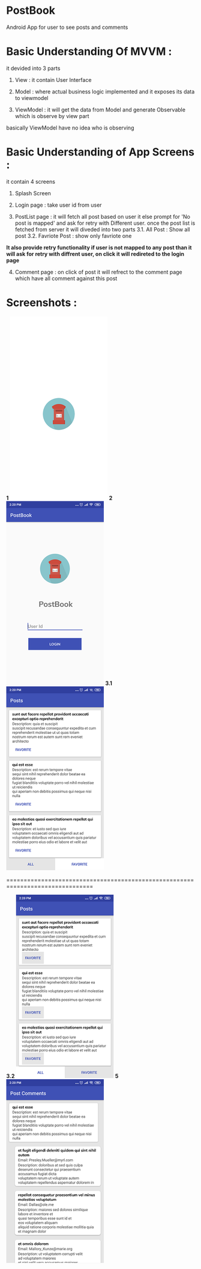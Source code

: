 # PostBook
Android App for user to see posts and comments


# Basic Understanding Of MVVM : 
it devided into 3 parts 

1. View : it contain User Interface

2. Model : where actual business logic implemented and it exposes its data to viewmodel

3. ViewModel : it will get the data from Model and generate Observable which is observe by view part  

basically ViewModel have no idea who is observing 



# Basic Understanding of App Screens : 
it contain 4 screens

1. Splash Screen 

2. Login page : take user id from user

3. PostList page : it will fetch all post based on user it else prompt for 'No post is mapped' and ask for retry with Different user.
once the post list is fetched from server it will diveded into two parts 
3.1. All Post : Show all post 
3.2. Favriote Post : show only favriote one

**It also provide retry functionality if user is not mapped to any post than it will ask for retry with diffrent user, on click it will redireted to the login page**

4. Comment page : on click of post it will refrect to the comment page which have all comment against this post

# Screenshots :

**1** ![Alt text](/screenshot/1.png?raw=true "Splash Screen")  **2**  ![Alt text](/screenshot/2.png?raw=true "Login page")  **3.1**  ![Alt text](/screenshot/3.png?raw=true "All Post")  

===============================================================================

**3.2**  ![Alt text](/screenshot/4.png?raw=true "Favriote Post")  **5**  ![Alt text](/screenshot/5.png?raw=true "Comment page")



